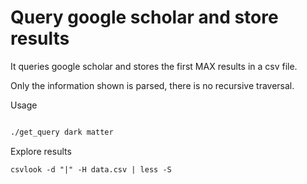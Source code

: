 # Query google scholar and store results

It queries google scholar and stores the first MAX results in a csv file.

Only the information shown is parsed, there is no recursive traversal.

Usage

```sh

./get_query dark matter
```

Explore results

```
csvlook -d "|" -H data.csv | less -S
```


